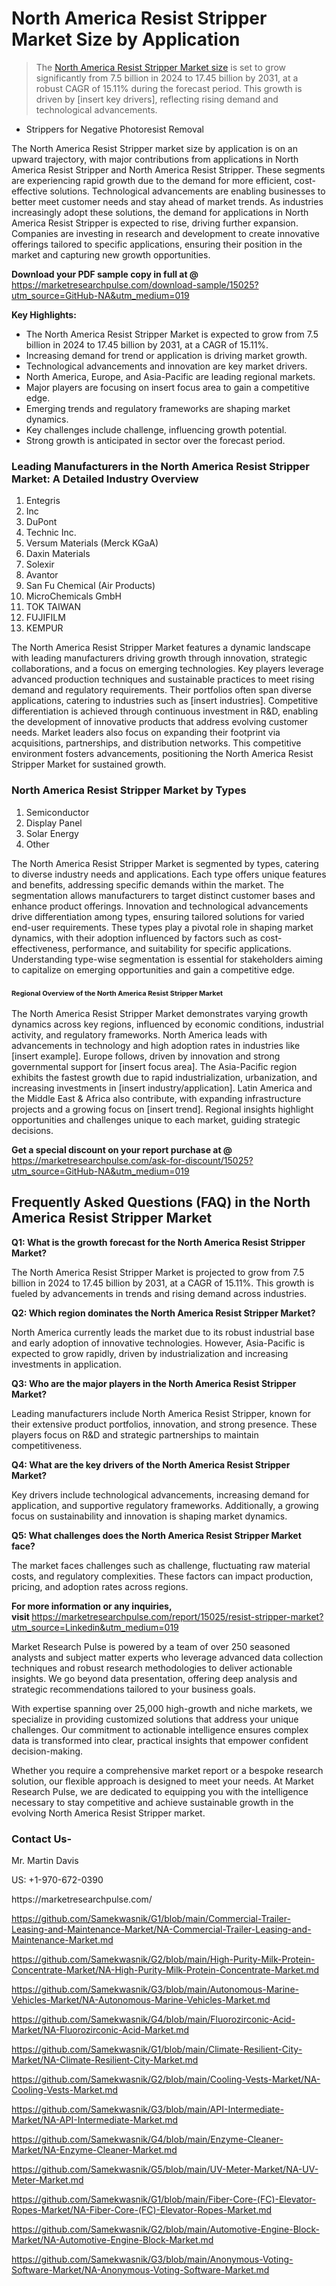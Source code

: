 <h1>North America Resist Stripper Market&nbsp;Size by Application</h1><blockquote><p>The <a href="https://marketresearchpulse.com/download-sample/15025?utm_source=GitHub-NA&amp;utm_medium=019">North America Resist Stripper Market size</a> is set to grow significantly from 7.5 billion in 2024 to 17.45 billion by 2031, at a robust CAGR of 15.11% during the forecast period. This growth is driven by [insert key drivers], reflecting rising demand and technological advancements.</p></blockquote><ul><li>Strippers for Negative Photoresist Removal</li></ul><p>The North America Resist Stripper market size by application is on an upward trajectory, with major contributions from applications in North America Resist Stripper and North America Resist Stripper. These segments are experiencing rapid growth due to the demand for more efficient, cost-effective solutions. Technological advancements are enabling businesses to better meet customer needs and stay ahead of market trends. As industries increasingly adopt these solutions, the demand for applications in North America Resist Stripper is expected to rise, driving further expansion. Companies are investing in research and development to create innovative offerings tailored to specific applications, ensuring their position in the market and capturing new growth opportunities.</p><p><strong>Download your PDF sample copy in full at @ </strong><a href="https://marketresearchpulse.com/download-sample/15025?utm_source=GitHub-NA&amp;utm_medium=019">https://marketresearchpulse.com/download-sample/15025?utm_source=GitHub-NA&amp;utm_medium=019</a></p><p><strong>Key Highlights: </strong></p><ul><li>The North America Resist Stripper Market is expected to grow from 7.5 billion in 2024 to 17.45 billion by 2031, at a CAGR of 15.11%.</li><li>Increasing demand for trend or application is driving market growth.</li><li>Technological advancements and innovation are key market drivers.</li><li>North America, Europe, and Asia-Pacific are leading regional markets.</li><li>Major players are focusing on insert focus area to gain a competitive edge.</li><li>Emerging trends and regulatory frameworks are shaping market dynamics.</li><li>Key challenges include challenge, influencing growth potential.</li><li>Strong growth is anticipated in sector over the forecast period.</li></ul><h3>Leading Manufacturers in the North America Resist Stripper Market: A Detailed Industry Overview</h3><ol><li>Entegris</li><li>Inc</li><li>DuPont</li><li>Technic Inc.</li><li>Versum Materials (Merck KGaA)</li><li>Daxin Materials</li><li>Solexir</li><li>Avantor</li><li>San Fu Chemical (Air Products)</li><li>MicroChemicals GmbH</li><li>TOK TAIWAN</li><li>FUJIFILM</li><li>KEMPUR</li></ol><div class="flex max-w-full flex-col flex-grow"><div class="min-h-8 text-message flex w-full flex-col items-end gap-2 whitespace-normal break-words [.text-message+&amp;]:mt-5" dir="auto" data-message-author-role="assistant" data-message-id="fd8432e4-4910-450d-b182-61b7bfb0a01f" data-message-model-slug="gpt-4o"><div class="flex w-full flex-col gap-1 empty:hidden first:pt-[3px]"><div class="markdown prose w-full break-words dark:prose-invert light"><p>The North America Resist Stripper Market features a dynamic landscape with leading manufacturers driving growth through innovation, strategic collaborations, and a focus on emerging technologies. Key players leverage advanced production techniques and sustainable practices to meet rising demand and regulatory requirements. Their portfolios often span diverse applications, catering to industries such as [insert industries]. Competitive differentiation is achieved through continuous investment in R&amp;D, enabling the development of innovative products that address evolving customer needs. Market leaders also focus on expanding their footprint via acquisitions, partnerships, and distribution networks. This competitive environment fosters advancements, positioning the North America Resist Stripper Market for sustained growth.</p></div></div></div></div><h3>North America Resist Stripper Market by Types</h3><ol><li>Semiconductor<li> Display Panel<li> Solar Energy<li> Other</li></ol><div class="flex max-w-full flex-col flex-grow"><div class="min-h-8 text-message flex w-full flex-col items-end gap-2 whitespace-normal break-words [.text-message+&amp;]:mt-5" dir="auto" data-message-author-role="assistant" data-message-id="084470be-0bb7-4664-bddf-5156b4f41249" data-message-model-slug="gpt-4o-mini"><div class="flex w-full flex-col gap-1 empty:hidden first:pt-[3px]"><div class="markdown prose w-full break-words dark:prose-invert light"><p>The North America Resist Stripper Market is segmented by types, catering to diverse industry needs and applications. Each type offers unique features and benefits, addressing specific demands within the market. The segmentation allows manufacturers to target distinct customer bases and enhance product offerings. Innovation and technological advancements drive differentiation among types, ensuring tailored solutions for varied end-user requirements. These types play a pivotal role in shaping market dynamics, with their adoption influenced by factors such as cost-effectiveness, performance, and suitability for specific applications. Understanding type-wise segmentation is essential for stakeholders aiming to capitalize on emerging opportunities and gain a competitive edge.</p></div></div></div></div><h3><span style="font-size: 11px;">Regional Overview of the North America Resist Stripper Market</span></h3><div class="flex max-w-full flex-col flex-grow"><div class="min-h-8 text-message flex w-full flex-col items-end gap-2 whitespace-normal break-words [.text-message+&amp;]:mt-5" dir="auto" data-message-author-role="assistant" data-message-id="e9038762-ce64-4e30-91c9-9bd413514231" data-message-model-slug="gpt-4o-mini"><div class="flex w-full flex-col gap-1 empty:hidden first:pt-[3px]"><div class="markdown prose w-full break-words dark:prose-invert light"><p>The North America Resist Stripper Market demonstrates varying growth dynamics across key regions, influenced by economic conditions, industrial activity, and regulatory frameworks. North America leads with advancements in technology and high adoption rates in industries like [insert example]. Europe follows, driven by innovation and strong governmental support for [insert focus area]. The Asia-Pacific region exhibits the fastest growth due to rapid industrialization, urbanization, and increasing investments in [insert industry/application]. Latin America and the Middle East &amp; Africa also contribute, with expanding infrastructure projects and a growing focus on [insert trend]. Regional insights highlight opportunities and challenges unique to each market, guiding strategic decisions.</p></div></div></div></div><p><strong>Get a special discount on your report purchase at @ </strong><a href="https://marketresearchpulse.com/ask-for-discount/15025?utm_source=GitHub-NA&amp;utm_medium=019">https://marketresearchpulse.com/ask-for-discount/15025?utm_source=GitHub-NA&amp;utm_medium=019</a></p><h2>Frequently Asked Questions (FAQ) in the North America Resist Stripper Market</h2><p><strong>Q1: What is the growth forecast for the North America Resist Stripper Market?</strong></p><p>The North America Resist Stripper Market is projected to grow from 7.5 billion in 2024 to 17.45 billion by 2031, at a CAGR of 15.11%. This growth is fueled by advancements in trends and rising demand across industries.</p><p><strong>Q2: Which region dominates the North America Resist Stripper Market?</strong></p><p>North America currently leads the market due to its robust industrial base and early adoption of innovative technologies. However, Asia-Pacific is expected to grow rapidly, driven by industrialization and increasing investments in application.</p><p><strong>Q3: Who are the major players in the North America Resist Stripper Market?</strong></p><p>Leading manufacturers include North America Resist Stripper, known for their extensive product portfolios, innovation, and strong presence. These players focus on R&amp;D and strategic partnerships to maintain competitiveness.</p><p><strong>Q4: What are the key drivers of the North America Resist Stripper Market?</strong></p><p>Key drivers include technological advancements, increasing demand for application, and supportive regulatory frameworks. Additionally, a growing focus on sustainability and innovation is shaping market dynamics.</p><p><strong>Q5: What challenges does the North America Resist Stripper Market face?</strong></p><p>The market faces challenges such as challenge, fluctuating raw material costs, and regulatory complexities. These factors can impact production, pricing, and adoption rates across regions.</p><p><strong>For more information or any inquiries, visit&nbsp;</strong><a href="https://marketresearchpulse.com/report/15025/resist-stripper-market?utm_source=Linkedin&utm_medium=019">https://marketresearchpulse.com/report/15025/resist-stripper-market?utm_source=Linkedin&utm_medium=019</a></p><p>Market Research Pulse is powered by a team of over 250 seasoned analysts and subject matter experts who leverage advanced data collection techniques and robust research methodologies to deliver actionable insights. We go beyond data presentation, offering deep analysis and strategic recommendations tailored to your business goals.</p><p>With expertise spanning over 25,000 high-growth and niche markets, we specialize in providing customized solutions that address your unique challenges. Our commitment to actionable intelligence ensures complex data is transformed into clear, practical insights that empower confident decision-making.</p><p>Whether you require a comprehensive market report or a bespoke research solution, our flexible approach is designed to meet your needs. At Market Research Pulse, we are dedicated to equipping you with the intelligence necessary to stay competitive and achieve sustainable growth in the evolving North America Resist Stripper market.</p><h3><strong>Contact Us-</strong></h3><p>Mr. Martin Davis</p><p>US: +1-970-672-0390</p><p>https://marketresearchpulse.com/</p><p><a href="https://github.com/Samekwasnik/G1/blob/main/Commercial-Trailer-Leasing-and-Maintenance-Market/NA-Commercial-Trailer-Leasing-and-Maintenance-Market.md">https://github.com/Samekwasnik/G1/blob/main/Commercial-Trailer-Leasing-and-Maintenance-Market/NA-Commercial-Trailer-Leasing-and-Maintenance-Market.md</a></p><p><a href="https://github.com/Samekwasnik/G2/blob/main/High-Purity-Milk-Protein-Concentrate-Market/NA-High-Purity-Milk-Protein-Concentrate-Market.md">https://github.com/Samekwasnik/G2/blob/main/High-Purity-Milk-Protein-Concentrate-Market/NA-High-Purity-Milk-Protein-Concentrate-Market.md</a></p><p><a href="https://github.com/Samekwasnik/G3/blob/main/Autonomous-Marine-Vehicles-Market/NA-Autonomous-Marine-Vehicles-Market.md">https://github.com/Samekwasnik/G3/blob/main/Autonomous-Marine-Vehicles-Market/NA-Autonomous-Marine-Vehicles-Market.md</a></p><p><a href="https://github.com/Samekwasnik/G4/blob/main/Fluorozirconic-Acid-Market/NA-Fluorozirconic-Acid-Market.md">https://github.com/Samekwasnik/G4/blob/main/Fluorozirconic-Acid-Market/NA-Fluorozirconic-Acid-Market.md</a></p><p><a href="https://github.com/Samekwasnik/G1/blob/main/Climate-Resilient-City-Market/NA-Climate-Resilient-City-Market.md">https://github.com/Samekwasnik/G1/blob/main/Climate-Resilient-City-Market/NA-Climate-Resilient-City-Market.md</a></p><p><a href="https://github.com/Samekwasnik/G2/blob/main/Cooling-Vests-Market/NA-Cooling-Vests-Market.md">https://github.com/Samekwasnik/G2/blob/main/Cooling-Vests-Market/NA-Cooling-Vests-Market.md</a></p><p><a href="https://github.com/Samekwasnik/G3/blob/main/API-Intermediate-Market/NA-API-Intermediate-Market.md">https://github.com/Samekwasnik/G3/blob/main/API-Intermediate-Market/NA-API-Intermediate-Market.md</a></p><p><a href="https://github.com/Samekwasnik/G4/blob/main/Enzyme-Cleaner-Market/NA-Enzyme-Cleaner-Market.md">https://github.com/Samekwasnik/G4/blob/main/Enzyme-Cleaner-Market/NA-Enzyme-Cleaner-Market.md</a></p><p><a href="https://github.com/Samekwasnik/G5/blob/main/UV-Meter-Market/NA-UV-Meter-Market.md">https://github.com/Samekwasnik/G5/blob/main/UV-Meter-Market/NA-UV-Meter-Market.md</a></p><p><a href="https://github.com/Samekwasnik/G1/blob/main/Fiber-Core-(FC)-Elevator-Ropes-Market/NA-Fiber-Core-(FC)-Elevator-Ropes-Market.md">https://github.com/Samekwasnik/G1/blob/main/Fiber-Core-(FC)-Elevator-Ropes-Market/NA-Fiber-Core-(FC)-Elevator-Ropes-Market.md</a></p><p><a href="https://github.com/Samekwasnik/G2/blob/main/Automotive-Engine-Block-Market/NA-Automotive-Engine-Block-Market.md">https://github.com/Samekwasnik/G2/blob/main/Automotive-Engine-Block-Market/NA-Automotive-Engine-Block-Market.md</a></p><p><a href="https://github.com/Samekwasnik/G3/blob/main/Anonymous-Voting-Software-Market/NA-Anonymous-Voting-Software-Market.md">https://github.com/Samekwasnik/G3/blob/main/Anonymous-Voting-Software-Market/NA-Anonymous-Voting-Software-Market.md</a></p>
